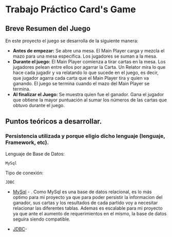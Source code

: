 # Trabajo Práctico Card's Game

## Breve Resumen del Juego

En este proyecto el juego se desarrolla de la siguiente manera:
* **Antes de empezar:** Se abre una mesa. El Main Player carga y mezcla el mazo para una mesa especifica. Los jugadores se suman a la mesa.
* **Durante el juego:** El Main Player comienza a tirar cartas en la mesa. Los jugadores pelean entre ellos por agarrar la Carta. Un Relator mira lo que hace cada jugadir y va relatando lo que sucede en el juego, es decir, que jugador agarra cada carta que el Main Player tira y quien va ganando. El juego se termina cuando el mazo del Main Player se termina.
* **Al finalizar el Juego:** Se muestra quien fue el ganador. Gana el jugador que obtiene la mayor puntuación al sumar los números de las cartas que obtuvo durante el juego.

## Puntos teóricos a desarrollar.
### Persistencia utilizada y porque eligio dicho lenguaje (lenguaje, Framework, etc).

Lenguaje de Base de Datos:
```
MySql
```
Tipo de conexión:
```
JDBC
```
* [MySql](https://es.wikipedia.org/wiki/MySQL) - . Como MySql es una base de datos relacional, es lo más optimo para mi proyecto ya que para poder persistir la informacion del ganador, sus cartas y los resultados de cada partido voy a necesitar relacionar las diferentes tablas. Ademas es escalable para mi proyecto ya que ante el aumento de requerimientos en el mismo, la base de datos seguira siendo compatible.

* [JDBC](https://es.wikipedia.org/wiki/Java_Database_Connectivity)- 

